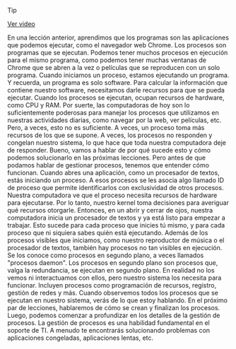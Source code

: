 > [!TIP]  
> [Ver video](https://youtu.be/iuJPMuIlsc8)

En una lección anterior, aprendimos que los programas son las aplicaciones que podemos ejecutar, como el navegador web Chrome. Los procesos son programas que se ejecutan. Podemos tener muchos procesos en ejecución para el mismo programa, como podemos tener muchas ventanas de Chrome que se abren a la vez o películas que se reproducen con un solo programa. Cuando iniciamos un proceso, estamos ejecutando un programa. Y recuerda, un programa es solo software. Para calcular la información que contiene nuestro software, necesitamos darle recursos para que se pueda ejecutar. Cuando los procesos se ejecutan, ocupan recursos de hardware, como CPU y RAM. Por suerte, las computadoras de hoy son lo suficientemente poderosas para manejar los procesos que utilizamos en nuestras actividades diarias, como navegar por la web, ver películas, etc. Pero, a veces, esto no es suficiente. A veces, un proceso toma más recursos de los que se supone. A veces, los procesos no responden y congelan nuestro sistema, lo que hace que toda nuestra computadora deje de responder. Bueno, vamos a hablar de por qué sucede esto y cómo podemos solucionarlo en las próximas lecciones. Pero antes de que podamos hablar de gestionar procesos, tenemos que entender cómo funcionan. Cuando abres una aplicación, como un procesador de textos, estás iniciando un proceso. A esos procesos se les asocia algo llamado ID de proceso que permite identificarlos con exclusividad de otros procesos. Nuestra computadora ve que el proceso necesita recursos de hardware para ejecutarse. Por lo tanto, nuestro kernel toma decisiones para averiguar qué recursos otorgarle. Entonces, en un abrir y cerrar de ojos, nuestra computadora inicia un procesador de textos y ya está listo para empezar a trabajar. Esto sucede para cada proceso que inicies tú mismo, y para cada proceso que ni siquiera sabes quién está ejecutando. Además de los procesos visibles que iniciamos, como nuestro reproductor de música o el procesador de textos, también hay procesos no tan visibles en ejecución. Se los conoce como procesos en segundo plano, a veces llamados "procesos daemon". Los procesos en segundo plano son procesos que, valga la redundancia, se ejecutan en segundo plano. En realidad no los vemos ni interactuamos con ellos, pero nuestro sistema los necesita para funcionar. Incluyen procesos como programación de recursos, registro, gestión de redes y más. Cuando observemos todos los procesos que se ejecutan en nuestro sistema, verás de lo que estoy hablando. En el próximo par de lecciones, hablaremos de cómo se crean y finalizan los procesos. Luego, podemos comenzar a profundizar en los detalles de la gestión de procesos. La gestión de procesos es una habilidad fundamental en el soporte de TI. A menudo te encontrarás solucionando problemas con aplicaciones congeladas, aplicaciones lentas, etc.